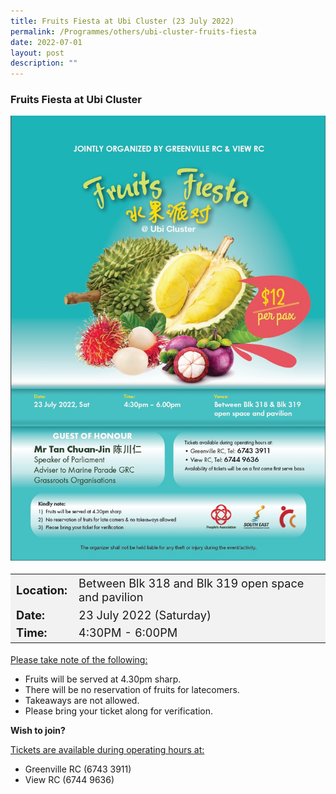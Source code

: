 ```yaml
---
title: Fruits Fiesta at Ubi Cluster (23 July 2022)
permalink: /Programmes/others/ubi-cluster-fruits-fiesta
date: 2022-07-01
layout: post
description: ""
---
```

### Fruits Fiesta at Ubi Cluster ###

<img style="width:600px; height:auto" src="/images/Programmes%20(July%202022)/greenville_fruits_fiesta.jpeg">

<table  style="font-size:130%; background-color:#f2f2f2">
	<tbody>
		<tr>
			 <td><b>Location:</b></td><td>Between Blk 318 and Blk 319 open space and pavilion</td>
		</tr>
		<tr>
		 <td><b>Date:</b> </td><td>23 July 2022 (Saturday)</td>
		</tr>
		<tr>
			<td> <b>Time:</b> </td><td>4:30PM - 6:00PM</td>
		</tr>
	</tbody>
</table>

<u>Please take note of the following:</u>

<ul>
	<li>Fruits will be served at 4.30pm sharp.</li>
	<li>There will be no reservation of fruits for latecomers.</li>
	<li>Takeaways are not allowed.</li>
	<li>Please bring your ticket along for verification.</li>
</ul>

<b>Wish to join?</b>

<u>Tickets are available during operating hours at:</u>
<ul>
	<li>Greenville RC (6743 3911)</li>
	<li>View RC (6744 9636) </li>
</ul>